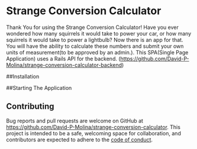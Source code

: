 # Strange Conversion Calculator
Thank You for using the Strange Conversion Calculator! 
Have you ever wondered how many squirrels it would take to power your car, or how many squirrels it would take to power a lightbulb? Now there is an app for that.
You will have the ability to calculate these numbers and submit your own units of measurement(to be approved by an admin.).
This SPA(Single Page Application) uses a Rails API for the backend. (https://github.com/David-P-Molina/strange-conversion-calculator-backend)

##Installation

##Starting The Application

## Contributing

Bug reports and pull requests are welcome on GitHub at https://github.com/David-P-Molina/strange-conversion-calculator. This project is intended to be a safe, welcoming space for collaboration, and contributors are expected to adhere to the [code of conduct](https://github.com/David-P-Molina/strange-conversion-calculator/CODE_OF_CONDUCT.md).
